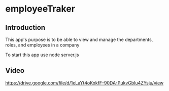 # employeeTraker

## Introduction

This app's purpose is to be able to view and manage the departments, roles, and employees in a company

To start this app use node server.js

## Video

https://drive.google.com/file/d/1eLaYt4oKxkfF-90DA-PukvGbIu4ZYsju/view